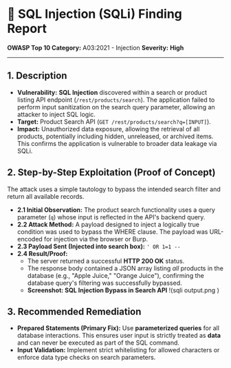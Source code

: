 # 🦠 SQL Injection (SQLi) Finding Report

**OWASP Top 10 Category:** A03:2021 - Injection
**Severity:** **High**

---

## 1. Description

* **Vulnerability:** **SQL Injection** discovered within a search or product listing API endpoint (`/rest/products/search`). The application failed to perform input sanitization on the search query parameter, allowing an attacker to inject SQL logic.
* **Target:** Product Search API (`GET /rest/products/search?q=[INPUT]`).
* **Impact:** Unauthorized data exposure, allowing the retrieval of all products, potentially including hidden, unreleased, or archived items. This confirms the application is vulnerable to broader data leakage via SQLi.

## 2. Step-by-Step Exploitation (Proof of Concept)

The attack uses a simple tautology to bypass the intended search filter and return all available records.

* **2.1 Initial Observation:** The product search functionality uses a query parameter (`q`) whose input is reflected in the API's backend query.
* **2.2 Attack Method:** A payload designed to inject a logically true condition was used to bypass the WHERE clause. The payload was URL-encoded for injection via the browser or Burp.
* **2.3 Payload Sent (Injected into search box):** ` ' OR 1=1 -- `
* **2.4 Result/Proof:**
    * The server returned a successful **HTTP 200 OK** status.
    * The response body contained a JSON array listing *all* products in the database (e.g., "Apple Juice," "Orange Juice"), confirming the database query's filtering was successfully bypassed.
    * **Screenshot: SQL Injection Bypass in Search API**
        !(sqli output.png
)

## 3. Recommended Remediation

* **Prepared Statements (Primary Fix):** Use **parameterized queries** for all database interactions. This ensures user input is strictly treated as **data** and can never be executed as part of the SQL command.
* **Input Validation:** Implement strict whitelisting for allowed characters or enforce data type checks on search parameters.
